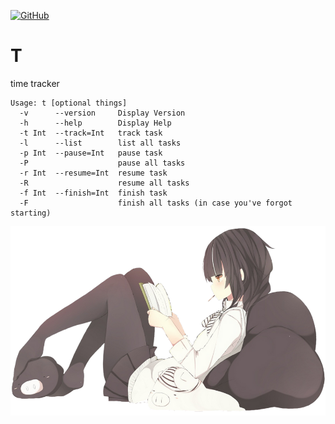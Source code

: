 [![GitHub](https://github.com/Miezhiko/T/workflows/CI/badge.svg?branch=mawa)](https://github.com/Miezhiko/T/actions/workflows/main.yml)

# T
time tracker

``` shell
Usage: t [optional things]
  -v      --version     Display Version
  -h      --help        Display Help
  -t Int  --track=Int   track task
  -l      --list        list all tasks
  -p Int  --pause=Int   pause task
  -P                    pause all tasks
  -r Int  --resume=Int  resume task
  -R                    resume all tasks
  -f Int  --finish=Int  finish task
  -F                    finish all tasks (in case you've forgot starting)
```

![aww](https://github.com/Miezhiko/T/blob/mawa/resources/ldwn.png?raw=true)

